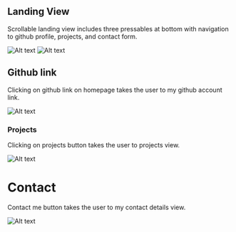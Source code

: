 
## Landing View
Scrollable landing view includes three pressables at bottom with navigation to github profile, projects, and contact form.

![Alt text](landing.png)
![Alt text](landing2.png)

## Github link
Clicking on github link on homepage takes the user to my github account link.

![Alt text](git.png)

### Projects
Clicking on projects button takes the user to projects view. 

![Alt text](projects.png)

# Contact
Contact me button takes the user to my contact details view.

![Alt text](contact.png)

